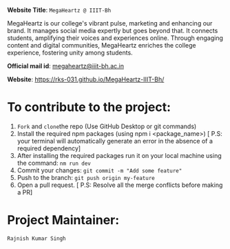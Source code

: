**Website Title**: `MegaHeartz @ IIIT-Bh`

MegaHeartz is our college's vibrant pulse, marketing and enhancing our brand. It manages social media expertly but goes beyond that. It connects students, amplifying their voices and experiences online. Through engaging content and digital communities, MegaHeartz enriches the college experience, fostering unity among students.

**Official mail id**: megaheartz@iiit-bh.ac.in

**Website**: https://rks-031.github.io/MegaHeartz-IIIT-Bh/

# To contribute to the project:

1. `Fork` and `clone`the repo (Use GitHub Desktop or git commands)
2. Install the required npm packages (using npm i <package_name>) [ P.S: your terminal will automatically generate an error in the absence of a required dependency]
3. After installing the required packages run it on your local machine using the command: `nm run dev`
4. Commit your changes: `git commit -m "Add some feature"`
5. Push to the branch: `git push origin my-feature`
6. Open a pull request. [ P.S: Resolve all the merge conflicts before making a PR]

# Project Maintainer:

<a href="https://github.com/rks-031" style="text-decoration: none">`Rajnish Kumar Singh`</a>
